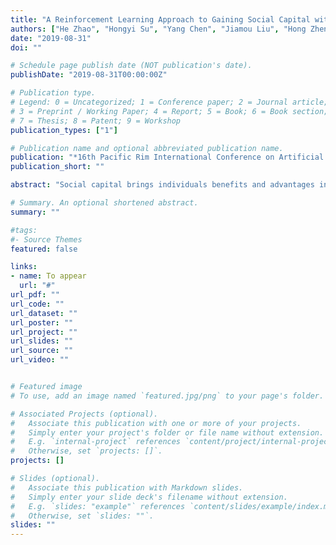```yaml
---
title: "A Reinforcement Learning Approach to Gaining Social Capital with Partial Observation"
authors: ["He Zhao", "Hongyi Su", "Yang Chen", "Jiamou Liu", "Hong Zheng", "Bo Yan"]
date: "2019-08-31"
doi: ""

# Schedule page publish date (NOT publication's date).
publishDate: "2019-08-31T00:00:00Z"

# Publication type.
# Legend: 0 = Uncategorized; 1 = Conference paper; 2 = Journal article;
# 3 = Preprint / Working Paper; 4 = Report; 5 = Book; 6 = Book section;
# 7 = Thesis; 8 = Patent; 9 = Workshop
publication_types: ["1"]

# Publication name and optional abbreviated publication name.
publication: "*16th Pacific Rim International Conference on Artificial Intelligence -- PRICAI 2019*"
publication_short: ""

abstract: "Social capital brings individuals benefits and advantages in societies. In this paper, we formalize two types of social capital: bonding capital refers to links to neighbours, while bridging capital refers to brokerages between others. We ask the questions: How would a marginal individual gain social capital with imperfect information of the society? We formalize this issue as the partially observable network building problem and propose two reinforcement learning algorithms: one guarantees the convergence to optimal values in theory, while the other is efficient in practice. We conduct simulations over a real-world dataset, and experimental results coincide with our theoretical analysis."

# Summary. An optional shortened abstract.
summary: ""

#tags:
#- Source Themes
featured: false

links:
- name: To appear
  url: "#"
url_pdf: ""
url_code: ""
url_dataset: ""
url_poster: ""
url_project: ""
url_slides: ""
url_source: ""
url_video: ""


# Featured image
# To use, add an image named `featured.jpg/png` to your page's folder. 

# Associated Projects (optional).
#   Associate this publication with one or more of your projects.
#   Simply enter your project's folder or file name without extension.
#   E.g. `internal-project` references `content/project/internal-project/index.md`.
#   Otherwise, set `projects: []`.
projects: []

# Slides (optional).
#   Associate this publication with Markdown slides.
#   Simply enter your slide deck's filename without extension.
#   E.g. `slides: "example"` references `content/slides/example/index.md`.
#   Otherwise, set `slides: ""`.
slides: ""
---
```



